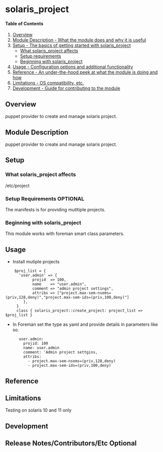 # solaris_project

#### Table of Contents

1. [Overview](#overview)
2. [Module Description - What the module does and why it is useful](#module-description)
3. [Setup - The basics of getting started with solaris_project](#setup)
    * [What solaris_project affects](#what-solaris_project-affects)
    * [Setup requirements](#setup-requirements)
    * [Beginning with solaris_project](#beginning-with-solaris_project)
4. [Usage - Configuration options and additional functionality](#usage)
5. [Reference - An under-the-hood peek at what the module is doing and how](#reference)
5. [Limitations - OS compatibility, etc.](#limitations)
6. [Development - Guide for contributing to the module](#development)

## Overview

puppet provider to create and manage solaris project.

## Module Description
puppet provider to create and manage solaris project.

## Setup

### What solaris_project affects

/etc/project

### Setup Requirements **OPTIONAL**

The manifests is for providing mutltiple projects.

### Beginning with solaris_project

This module works with foreman smart class parameters.

## Usage

* Install mutiple projects

````	
 	$proj_list = {
 	  'user.admin' => { 
 			projid  => 100,
 			name    => "user.admin",
			comment => "admin project settings",
			attribs => ["project.max-sem-nsems=(priv,128,deny)","project.max-sem-ids=(priv,100,deny)"]
		},
	 }
	 class { solaris_project::create_project: project_list => $proj_list }
````	
	
* In Foreman
	set the type as yaml and provide details in parameters like so.
````	
	  user.admin:
	  	projid: 100
	  	name: user.admin
	  	comment: 'Admin project settgins,
	  	attribs:
	  	  - project.max-sem-nsems=(priv,128,deny)
	  	  - project.max-sem-ids=(priv,100,deny)
````	
		
## Reference

## Limitations

Testing on solaris 10 and 11 only

## Development

## Release Notes/Contributors/Etc **Optional**
